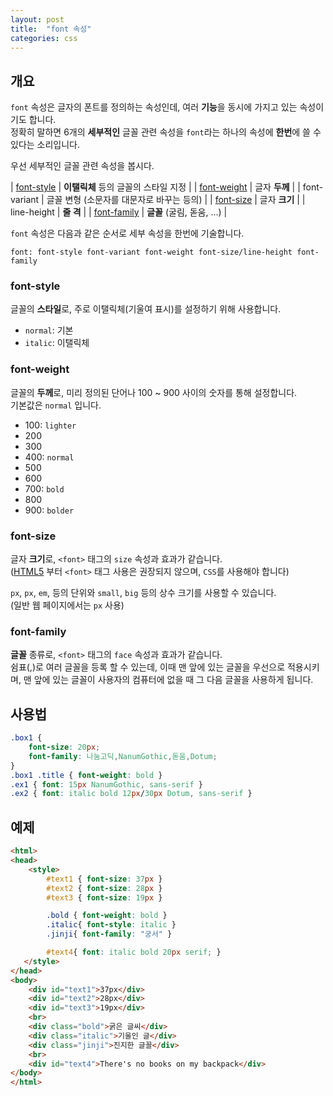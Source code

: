 ```yaml
---
layout: post
title:  "font 속성"
categories: css
---
```


## 개요

`font` 속성은 글자의 폰트를 정의하는 속성인데, 여러 **기능**을 동시에 가지고 있는 속성이기도 합니다.  
정확히 말하면 6개의 **세부적인** 글꼴 관련 속성을 `font`라는 하나의 속성에 **한번**에 쓸 수 있다는 소리입니다.

우선 세부적인 글꼴 관련 속성을 봅시다.

| [font-style](#font-style)    | **이탤릭체** 등의 글꼴의 스타일 지정     |
| [font-weight](#font-weight)  | 글자 **두께**                       |
| font-variant                 | 글꼴 변형 (소문자를 대문자로 바꾸는 등의)  |
| [font-size](#font-size)      | 글자 **크기**                       |
| line-height                  | **줄 격**                        |
| [font-family](#font-family)  | **글꼴** (굴림, 돋움, ...)           |

`font` 속성은 다음과 같은 순서로 세부 속성을 한번에 기술합니다.

```
font: font-style font-variant font-weight font-size/line-height font-family
```


### font-style
글꼴의 **스타일**로, 주로 이탤릭체(기울여 표시)를 설정하기 위해 사용합니다.
- `normal`: 기본
- `italic`: 이탤릭체


### font-weight
글꼴의 **두께**로, 미리 정의된 단어나 100 ~ 900 사이의 숫자를 통해 설정합니다.  
기본값은 `normal` 입니다.

- 100: `lighter`
- 200
- 300
- 400: `normal`
- 500
- 600
- 700: `bold`
- 800
- 900: `bolder`


### font-size
글자 **크기**로, `<font>` 태그의 `size` 속성과 효과가 같습니다.  
([HTML5](/html-course/HTML5와-XHTML) 부터 `<font>` 태그 사용은 권장되지 않으며, `CSS`를 사용해야 합니다)

`px`, `px`, `em`, 등의 단위와 `small`, `big` 등의 상수 크기를 사용할 수 있습니다.  
(일반 웹 페이지에서는 `px` 사용)


### font-family
**글꼴** 종류로, `<font>` 태그의 `face` 속성과 효과가 같습니다.  
쉼표(,)로 여러 글꼴을 등록 할 수 있는데, 이때 맨 앞에 있는 글꼴을 우선으로 적용시키며, 맨 앞에 있는 글꼴이 사용자의 컴퓨터에 없을 때 그 다음 글꼴을 사용하게 됩니다.





## 사용법
```css
.box1 {
	font-size: 20px;
	font-family: 나눔고딕,NanumGothic,돋움,Dotum;
}
.box1 .title { font-weight: bold }
.ex1 { font: 15px NanumGothic, sans-serif }
.ex2 { font: italic bold 12px/30px Dotum, sans-serif }
```


## 예제
```html
<html>
<head>
	<style>
		#text1 { font-size: 37px }
		#text2 { font-size: 28px }
		#text3 { font-size: 19px }

		.bold { font-weight: bold }
		.italic{ font-style: italic }
		.jinji{ font-family: "궁서" }

		#text4{ font: italic bold 20px serif; }
   </style>
</head>
<body>
	<div id="text1">37px</div>
	<div id="text2">28px</div>
	<div id="text3">19px</div>
	<br>
	<div class="bold">굵은 글씨</div>
	<div class="italic">기울인 글</div>
	<div class="jinji">진지한 글꼴</div>
	<br>
	<div id="text4">There's no books on my backpack</div>
</body>
</html>
```
